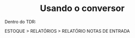 <center><h1>Usando o conversor</h1></center>

<p> Dentro do TDR:<br>
<p>ESTOQUE > RELATÓRIOS > RELATÓRIO NOTAS DE ENTRADA
